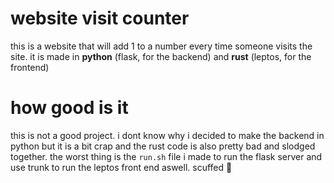 # website visit counter
this is a website that will add 1 to a number every time someone visits the site. it is made in **python** (flask, for the backend) and **rust** (leptos, for the frontend)

# how good is it 
this is not a good project. i dont know why i decided to make the backend in python but it is a bit crap and the rust code is also pretty bad and slodged together. the worst thing is the `run.sh` file i made to run the flask server and use trunk to run the leptos front end aswell. scuffed 🤮